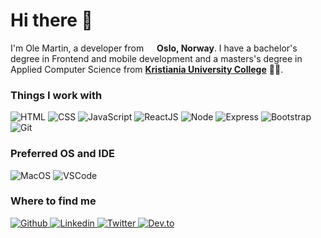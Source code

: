 # Hi there 👋 
I'm Ole Martin, a developer from <img src="https://img.icons8.com/color/48/000000/norway-circular.png" width="13" /> **Oslo, Norway**. I
have a bachelor's degree in Frontend and mobile development and a masters's degree in Applied Computer Science from [**Kristiania University College**](https://www.kristiania.no/en/) 👨‍🎓. 

### Things I work with

<p>
	<img
		alt="HTML"
		src="https://img.shields.io/badge/-HTML-E34F26?style=for-the-badge&logo=HTML5&logoColor=white"
	/>
	<img
		alt="CSS"
		src="https://img.shields.io/badge/-CSS-1572B6?style=for-the-badge&logo=css3&logoColor=white"
	/>
	<img
		alt="JavaScript"
		src="https://img.shields.io/badge/-JavaScript-F7DF1E?style=for-the-badge&logo=JavaScript&logoColor=white"
	/>
	<img
		alt="ReactJS"
		src="https://img.shields.io/badge/-ReactJs-61DAFB?&style=for-the-badge&logo=react&logoColor=white"
	/>
	<img
		alt="Node"
		src="https://img.shields.io/badge/-Node.js-339933?style=for-the-badge&logo=node-dot-js&logoColor=white"
	/>
	<img
		alt="Express"
		src="https://img.shields.io/badge/-Express.js-43853d?style=for-the-badge&logo=Express&logoColor=white"
	/>
	<img
		alt="Bootstrap"
		src="https://img.shields.io/badge/Bootstrap-563D7C?style=for-the-badge&logo=bootstrap&logoColor=white"
	/>
	<img
		alt="Git"
		src="https://img.shields.io/badge/-Git-F05032?style=for-the-badge&logo=git&logoColor=white"
	/>
</p>

### Preferred OS and IDE
<p>
	<img
		alt="MacOS"
		src="https://img.shields.io/badge/macOS-000000?&style=for-the-badge&logo=macOS&logoColor=white"
	/>
	<img
		alt="VSCode"
		src="https://img.shields.io/badge/Visual%20Studio%20Code-007ACC?&style=for-the-badge&logo=Visual%20Studio%20Code&logoColor=white"
	/>
</p>

### Where to find me

<p>
	<a href="https://github.com/OleMartinLarsen" target="_blank">
		<img
			alt="Github"
			src="https://img.shields.io/badge/GitHub-%2312100E.svg?&style=for-the-badge&logo=Github&logoColor=white"
		/>
	</a>
	<a href="https://www.linkedin.com/in/omlarsen/" target="_blank">
		<img
			alt="Linkedin"
			src="https://img.shields.io/badge/Linkedin-0077B5?style=for-the-badge&logo=Linkedin&logoColor=white"
		/>
	</a>
	<a href="https://twitter.com/om_larsen" target="_blank">
		<img
			alt="Twitter"
			src="https://img.shields.io/badge/twitter-%231DA1F2.svg?&style=for-the-badge&logo=twitter&logoColor=white"
		/>
	</a>
	<a href="https://dev.to/olemartinlarsen" target="_blank">
		<img
			alt="Dev.to"
			src="https://img.shields.io/badge/dev.to-0A0A0A?style=for-the-badge&logo=dev-dot-to&logoColor=white"
		/>
	</a>
</p>
